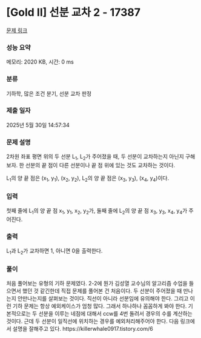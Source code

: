 # [Gold II] 선분 교차 2 - 17387 

[문제 링크](https://www.acmicpc.net/problem/17387) 

### 성능 요약

메모리: 2020 KB, 시간: 0 ms

### 분류

기하학, 많은 조건 분기, 선분 교차 판정

### 제출 일자

2025년 5월 30일 14:57:34

### 문제 설명

<p>2차원 좌표 평면 위의 두 선분 L<sub>1</sub>, L<sub>2</sub>가 주어졌을 때, 두 선분이 교차하는지 아닌지 구해보자. 한 선분의 끝 점이 다른 선분이나 끝 점 위에 있는 것도 교차하는 것이다.</p>

<p>L<sub>1</sub>의 양 끝 점은 (x<sub>1</sub>, y<sub>1</sub>), (x<sub>2</sub>, y<sub>2</sub>), L<sub>2</sub>의 양 끝 점은 (x<sub>3</sub>, y<sub>3</sub>), (x<sub>4</sub>, y<sub>4</sub>)이다.</p>

### 입력 

 <p>첫째 줄에 L<sub>1</sub>의 양 끝 점 x<sub>1</sub>, y<sub>1</sub>, x<sub>2</sub>, y<sub>2</sub>가, 둘째 줄에 L<sub>2</sub>의 양 끝 점 x<sub>3</sub>, y<sub>3</sub>, x<sub>4</sub>, y<sub>4</sub>가 주어진다.</p>

### 출력 

 <p>L<sub>1</sub>과 L<sub>2</sub>가 교차하면 1, 아니면 0을 출력한다.</p>

 ### 풀이 

 <p>처음 풀어보는 유형의 기하 문제였다. 2-2에 뭔가 김성열 교수님의 알고리즘 수업을 들으면서 했던 것 같긴한데 직접 문제를 풀어본 건 처음이다. 두 선분이 주어졌을 때 만나는지 안만나는지를 살펴보는 것이다. 직선이 아니라 선분임에 유의해야 한다. 그리고 이런 기하 문제는 항상 예외케이스가 엄청 많다. 그래서 하나하나 꼼꼼하게 봐야 한다. 기본적으로는 두 선분을 이루는 네점에 대해서 ccw를 4번 돌려서 경우의 수를 계산하는 것이다. 근데 두 선분이 일직선에 위치하는 경우를 예외처리해주어야 한다. 다음 링크에서 설명을 잘해주고 있다. https://killerwhale0917.tistory.com/6</p>

